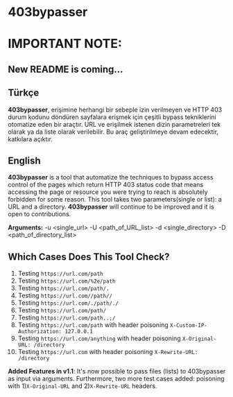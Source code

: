 

# 403bypasser

# IMPORTANT NOTE:
## New README is coming...

## Türkçe
**403bypasser**, erişimine herhangi bir sebeple izin verilmeyen ve HTTP 403 durum kodunu döndüren sayfalara erişmek için çeşitli bypass tekniklerini otomatize eden bir araçtır. URL ve erişilmek istenen dizin parametreleri tek olarak ya da liste olarak verilebilir. Bu araç geliştirilmeye devam edecektir, katkılara açıktır. 

## English 

**403bypasser** is a tool that automatize the techniques to bypass access control of the pages which return HTTP 403 status code that means accessing the page or resource you were trying to reach is absolutely forbidden for some reason. This tool takes two parameters(single or list): a URL and a directory. **403bypasser** will continue to be improved and it is open to contributions.

**Arguments:**
-u <single_url>
-U <path_of_URL_list>
-d <single_directory>
-D <path_of_directory_list>



## Which Cases Does This Tool Check?
 1. Testing `https://url.com/path`
 2. Testing `https://url.com/%2e/path`
 3. Testing `https://url.com/path/.`
 4. Testing `https://url.com//path//`
 5. Testing `https://url.com/./path/./`
 6. Testing `https://url.com/path/`
 7. Testing `https://url.com/path..;/`
 8. Testing `https://url.com/path` with header poisoning `X-Custom-IP-Authorization: 127.0.0.1`
 9. Testing `https://url.com/anything` with header poisoning `X-Original-URL: /directory`
10. Testing `https://url.com` with header poisoning `X-Rewrite-URL: /directory`

**Added Features in v1.1**: It's now possible to pass files (lists) to 403bypasser as input via arguments. Furthermore, two more test cases added: 
poisoning with 1)`X-Original-URL` and 2)`X-Rewrite-URL` headers. 
